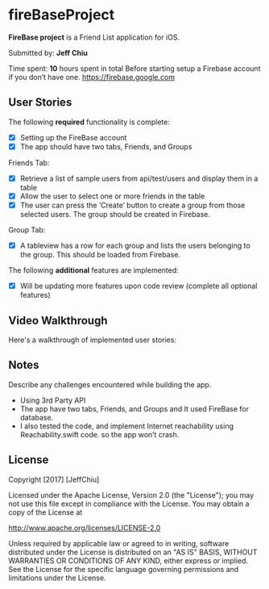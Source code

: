 # fireBaseProject

**FireBase project** is a Friend List application for iOS.


Submitted by: **Jeff Chiu**

Time spent: **10** hours spent in total
Before starting setup a Firebase account if you don’t have one.  https://firebase.google.com

## User Stories

The following **required** functionality is complete:

* [X]  Setting up the FireBase account
* [X]  The app should have two tabs, Friends, and Groups

Friends Tab:
* [X]  Retrieve a list of sample users from api/test/users and display them in a table
* [X]  Allow the user to select one or more friends in the table
* [X]  The user can press the ‘Create’ button to create a group from those selected users.  The group should be created in Firebase.

Group Tab:
* [X]  A tableview has a row for each group and lists the users belonging to the group.  This should be loaded from Firebase.



The following **additional** features are implemented:

- [X]  Will be updating more features upon code review (complete all optional features)

## Video Walkthrough 

Here's a walkthrough of implemented user stories:

## Notes

Describe any challenges encountered while building the app.
 - Using 3rd Party API
 - The app have two tabs, Friends, and Groups and It used FireBase for database.
 - I also tested the code, and implement Internet reachability using Reachability.swift code. so the app won’t crash. 

## License

Copyright [2017] [JeffChiu]

Licensed under the Apache License, Version 2.0 (the "License");
you may not use this file except in compliance with the License.
You may obtain a copy of the License at

http://www.apache.org/licenses/LICENSE-2.0

Unless required by applicable law or agreed to in writing, software
distributed under the License is distributed on an "AS IS" BASIS,
WITHOUT WARRANTIES OR CONDITIONS OF ANY KIND, either express or implied.
See the License for the specific language governing permissions and
limitations under the License.


